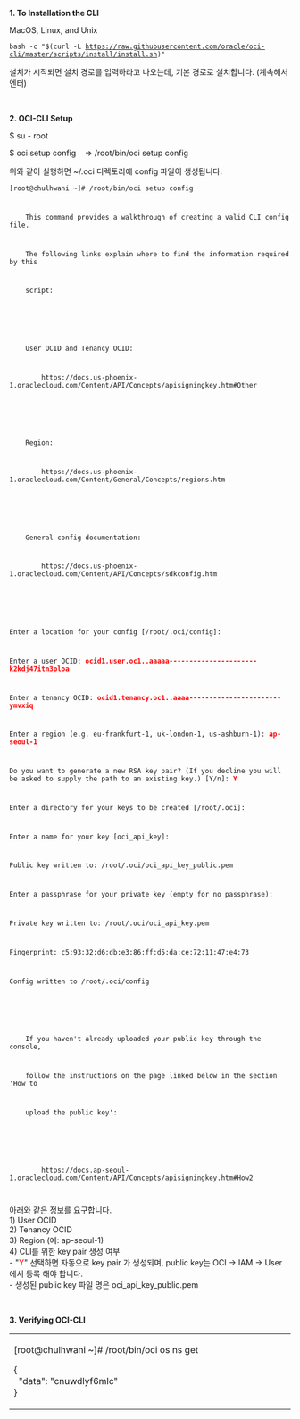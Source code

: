 <p></p>
<p><strong>1. To Installation the CLI</strong></p>
<p>MacOS, Linux, and Unix</p>
<div class="language-plaintext highlighter-rouge">
<div class="highlight">
<pre class="highlight"><code>bash -c "$(curl -L <a class="vglnk" href="https://raw.githubusercontent.com/oracle/oci-cli/master/scripts/install/install.sh" rel="nofollow">https://raw.githubusercontent.com/oracle/oci-cli/master/scripts/install/install.sh</a>)"
</code></pre>
</div>
</div>
<p>설치가 시작되면 설치 경로를 입력하라고 나오는데, 기본 경로로 설치합니다. (계속해서 엔터)</p>
<p>&nbsp;</p>
<p><strong>2. OCI-CLI Setup</strong></p>
<p>$ su - root</p>
<p>$ oci setup config&nbsp; &nbsp; =&gt; /root/bin/oci setup config</p>
<p>위와 같이 실행하면 ~/.oci 디렉토리에 config 파일이 생성됩니다.</p>
<pre class="highlight"><code>[root@chulhwani ~]# /root/bin/oci setup config</p>
<p>&nbsp;&nbsp;&nbsp; This command provides a walkthrough of creating a valid CLI config file.</p>
<p>&nbsp;&nbsp;&nbsp; The following links explain where to find the information required by this</p>
<p>&nbsp;&nbsp;&nbsp; script:</p>
<p>&nbsp;</p>
<p>&nbsp;&nbsp;&nbsp; User OCID and Tenancy OCID:</p>
<p>&nbsp;&nbsp;&nbsp;&nbsp;&nbsp;&nbsp;&nbsp; https://docs.us-phoenix-1.oraclecloud.com/Content/API/Concepts/apisigningkey.htm#Other</p>
<p>&nbsp;</p>
<p>&nbsp;&nbsp;&nbsp; Region:</p>
<p>&nbsp;&nbsp;&nbsp;&nbsp;&nbsp;&nbsp;&nbsp; https://docs.us-phoenix-1.oraclecloud.com/Content/General/Concepts/regions.htm</p>
<p>&nbsp;</p>
<p>&nbsp;&nbsp;&nbsp; General config documentation:</p>
<p>&nbsp;&nbsp;&nbsp;&nbsp;&nbsp;&nbsp;&nbsp; https://docs.us-phoenix-1.oraclecloud.com/Content/API/Concepts/sdkconfig.htm</p>
<p>&nbsp;</p>
<p>Enter a location for your config [/root/.oci/config]:</p>
<p>Enter a user OCID: <strong><span style="color: #fe0000;">ocid1.user.oc1..aaaaa----------------------k2kdj47itn3ploa</span></strong></p>
<p>Enter a tenancy OCID: <strong><span style="color: #fe0000;">ocid1.tenancy.oc1..aaaa-----------------------ymvxiq</span></strong></p>
<p>Enter a region (e.g. eu-frankfurt-1, uk-london-1, us-ashburn-1): <strong><span style="color: #fe0000;">ap-seoul-1</span></strong></p>
<p>Do you want to generate a new RSA key pair? (If you decline you will be asked to supply the path to an existing key.) [Y/n]: <strong><span style="color: #fe0000;">Y</span></strong></p>
<p>Enter a directory for your keys to be created [/root/.oci]:</p>
<p>Enter a name for your key [oci_api_key]:</p>
<p>Public key written to: /root/.oci/oci_api_key_public.pem</p>
<p>Enter a passphrase for your private key (empty for no passphrase):</p>
<p>Private key written to: /root/.oci/oci_api_key.pem</p>
<p>Fingerprint: c5:93:32:d6:db:e3:86:ff:d5:da:ce:72:11:47:e4:73</p>
<p>Config written to /root/.oci/config</p>
<p>&nbsp;</p>
<p>&nbsp;&nbsp;&nbsp; If you haven't already uploaded your public key through the console,</p>
<p>&nbsp;&nbsp;&nbsp; follow the instructions on the page linked below in the section 'How to</p>
<p>&nbsp;&nbsp;&nbsp; upload the public key':</p>
<p>&nbsp;</p>
<p>&nbsp;&nbsp;&nbsp;&nbsp;&nbsp;&nbsp;&nbsp; https://docs.ap-seoul-1.oraclecloud.com/Content/API/Concepts/apisigningkey.htm#How2</p>
</code></pre>
<p>아래와 같은 정보를 요구합니다.<br />1) User OCID<br />2) Tenancy OCID<br />3) Region (예: ap-seoul-1)<br />4) CLI를 위한 key pair 생성 여부<br />- "<span style="color: #fe0000;">Y</span>" 선택하면 자동으로 key pair 가 생성되며, public key는 OCI -&gt; IAM -&gt; User 에서 등록 해야 합니다.<br />- 생성된 public key 파일 명은 oci_api_key_public.pem</p>
<p>&nbsp;</p>
<p><strong>3. Verifying OCI-CLI</strong></p>
<table>
<tbody>
<tr>
<td width="697">
<p>[root@chulhwani ~]# /root/bin/oci os ns get</p>
<p>{<br />&nbsp; "data": "cnuwdlyf6mlc"<br />}</p>
</td>
</tr>
</tbody>
</table>
<p>&nbsp;</p>
